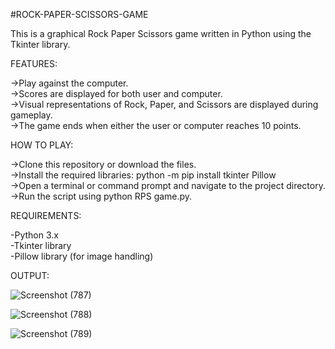 #ROCK-PAPER-SCISSORS-GAME

This is a graphical Rock Paper Scissors game written in Python using the Tkinter library.

FEATURES:

->Play against the computer.  
->Scores are displayed for both user and computer.  
->Visual representations of Rock, Paper, and Scissors are displayed during gameplay.  
->The game ends when either the user or computer reaches 10 points.  

HOW TO PLAY:

->Clone this repository or download the files.  
->Install the required libraries: python -m pip install tkinter Pillow  
->Open a terminal or command prompt and navigate to the project directory.  
->Run the script using python RPS game.py.  

REQUIREMENTS:

-Python 3.x  
-Tkinter library  
-Pillow library (for image handling)  

OUTPUT:

![Screenshot (787)](https://github.com/user-attachments/assets/a78d199c-773d-4fd7-a0dd-f206bd645deb)

![Screenshot (788)](https://github.com/user-attachments/assets/c8aea8ad-fa72-42ef-8443-824001371dbb)

![Screenshot (789)](https://github.com/user-attachments/assets/6653be9a-7c98-4ea6-b2d8-17d177e20ff3)
